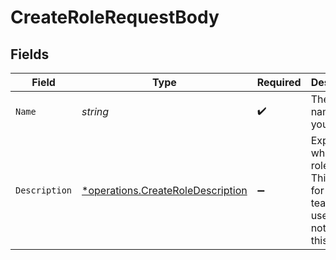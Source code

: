 # CreateRoleRequestBody


## Fields

| Field                                                                                  | Type                                                                                   | Required                                                                               | Description                                                                            | Example                                                                                |
| -------------------------------------------------------------------------------------- | -------------------------------------------------------------------------------------- | -------------------------------------------------------------------------------------- | -------------------------------------------------------------------------------------- | -------------------------------------------------------------------------------------- |
| `Name`                                                                                 | *string*                                                                               | :heavy_check_mark:                                                                     | The unique name of your role.                                                          | dns.records.manager                                                                    |
| `Description`                                                                          | [*operations.CreateRoleDescription](../../models/operations/createroledescription.md)  | :heavy_minus_sign:                                                                     | Explain what this role does. This is just for your team, your users will not see this. | dns.records.manager can read and write dns records for our domains.                    |